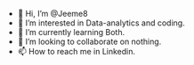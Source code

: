 - 👋 Hi, I’m @Jeeme8
- 👀 I’m interested in Data-analytics and coding.
- 🌱 I’m currently learning Both.
- 💞️ I’m looking to collaborate on nothing.
- 📫 How to reach me in Linkedin.

<!---
Jeeme8/Jeeme8 is a ✨ special ✨ repository because its `README.md` (this file) appears on your GitHub profile.
You can click the Preview link to take a look at your changes.
--->

